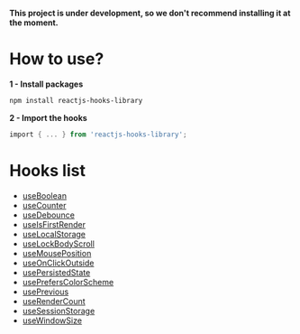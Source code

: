 **This project is under development, so we don't recommend installing it at the moment.**

# How to use?

**1 - Install packages**

```powershell
npm install reactjs-hooks-library
```
**2 - Import the hooks**

```powershell
import { ... } from 'reactjs-hooks-library';
```

# Hooks list

- [useBoolean](https://github.com/victor-emanoel/reactjs-hooks/tree/main/src/useBoolean/README.md)
- [useCounter](https://github.com/victor-emanoel/reactjs-hooks/tree/main/src/useCounter/README.md)
- [useDebounce](https://github.com/victor-emanoel/reactjs-hooks/tree/main/src/useDebounce/README.md)
- [useIsFirstRender](https://github.com/victor-emanoel/reactjs-hooks/tree/main/src/useIsFirstRender/README.md)
- [useLocalStorage](https://github.com/victor-emanoel/reactjs-hooks/tree/main/src/useLocalStorage/README.md)
- [useLockBodyScroll](https://github.com/victor-emanoel/reactjs-hooks/tree/main/src/useLockBodyScroll/README.md)
- [useMousePosition](https://github.com/victor-emanoel/reactjs-hooks/tree/main/src/useMousePosition/README.md)
- [useOnClickOutside](https://github.com/victor-emanoel/reactjs-hooks/tree/main/src/useOnClickOutside/README.md)
- [usePersistedState](https://github.com/victor-emanoel/reactjs-hooks/tree/main/src/usePersistedState/README.md)
- [usePrefersColorScheme](https://github.com/victor-emanoel/reactjs-hooks/tree/main/src/usePrefersColorScheme/README.md)
- [usePrevious](https://github.com/victor-emanoel/reactjs-hooks/tree/main/src/usePrevious/README.md)
- [useRenderCount](https://github.com/victor-emanoel/reactjs-hooks/tree/main/src/useRenderCount/README.md)
- [useSessionStorage](https://github.com/victor-emanoel/reactjs-hooks/tree/main/src/useSessionStorage/README.md)
- [useWindowSize](https://github.com/victor-emanoel/reactjs-hooks/tree/main/src/useWindowSize/README.md)
